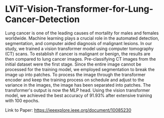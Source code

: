# LViT-Vision-Transformer-for-Lung-Cancer-Detection

Lung cancer is one of the leading causes of mortality for males and females worldwide. Machine learning plays a crucial role in the automated detection, segmentation, and computer aided diagnosis of malignant lesions. In our study, we trained a vision transformer model using computer tomography (CT) scans. To establish if cancer is malignant or benign, the results are then compared to lung cancer images. Pre-classifying CT images from the initial dataset were the first stage. Since the entire image cannot be processed for the training model, we employed segmentation to break the image up into patches. To process the image through the transformer encoder and keep the training process on schedule and adjust to the variance in the images, the image has been separated into patches. The transformer's output is now the MLP head. Using the vision transformer model, we achieved the best accuracy of 91.93% after extensive training with 100 epochs.

Link to Paper: 
https://ieeexplore.ieee.org/document/10085230
